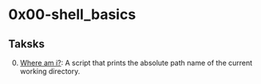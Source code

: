 # 0x00-shell_basics

## Taksks

0. [Where am  i?](./0-current_working_directory): A script that prints the absolute path name of the current working directory.
